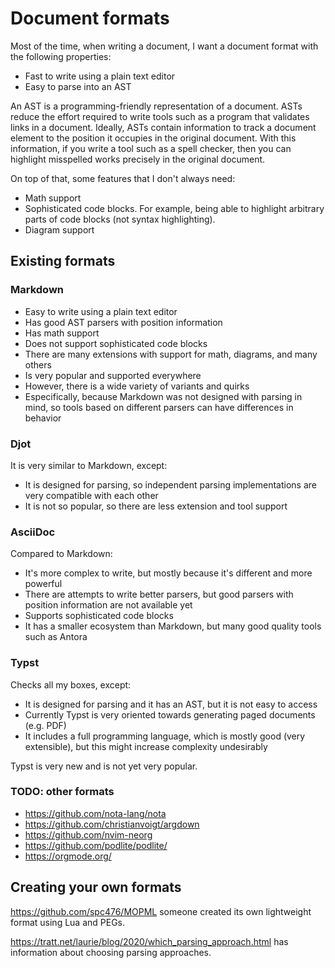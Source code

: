 # Document formats

Most of the time, when writing a document, I want a document format with the following properties:

* Fast to write using a plain text editor
* Easy to parse into an AST

An AST is a programming-friendly representation of a document.
ASTs reduce the effort required to write tools such as a program that validates links in a document.
Ideally, ASTs contain information to track a document element to the position it occupies in the original document.
With this information, if you write a tool such as a spell checker, then you can highlight misspelled works precisely in the original document.

On top of that, some features that I don't always need:

* Math support
* Sophisticated code blocks.
  For example, being able to highlight arbitrary parts of code blocks (not syntax highlighting).
* Diagram support

## Existing formats

### Markdown

* Easy to write using a plain text editor
* Has good AST parsers with position information
* Has math support
* Does not support sophisticated code blocks
* There are many extensions with support for math, diagrams, and many others
* Is very popular and supported everywhere
* However, there is a wide variety of variants and quirks
* Especifically, because Markdown was not designed with parsing in mind, so tools based on different parsers can have differences in behavior

### Djot

It is very similar to Markdown, except:

* It is designed for parsing, so independent parsing implementations are very compatible with each other
* It is not so popular, so there are less extension and tool support

### AsciiDoc

Compared to Markdown:

* It's more complex to write, but mostly because it's different and more powerful
* There are attempts to write better parsers, but good parsers with position information are not available yet
* Supports sophisticated code blocks
* It has a smaller ecosystem than Markdown, but many good quality tools such as Antora

### Typst

Checks all my boxes, except:

* It is designed for parsing and it has an AST, but it is not easy to access
* Currently Typst is very oriented towards generating paged documents (e.g. PDF)
* It includes a full programming language, which is mostly good (very extensible), but this might increase complexity undesirably

Typst is very new and is not yet very popular.

### TODO: other formats

- https://github.com/nota-lang/nota
- https://github.com/christianvoigt/argdown
- https://github.com/nvim-neorg
- https://github.com/podlite/podlite/
- https://orgmode.org/

## Creating your own formats

https://github.com/spc476/MOPML someone created its own lightweight format using Lua and PEGs.

https://tratt.net/laurie/blog/2020/which_parsing_approach.html has information about choosing parsing approaches.
